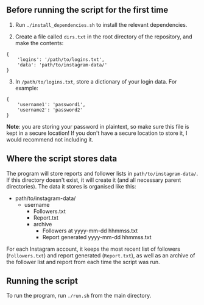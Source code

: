 ## Before running the script for the first time

1. Run `./install_dependencies.sh` to install the relevant dependencies.

2. Create a file called `dirs.txt` in the root directory of the repository, and make the contents:
````
{
    'logins': '/path/to/logins.txt',
    'data': 'path/to/instagram-data/'
}
````

3. In `/path/to/logins.txt`, store a dictionary of your login data. For example:
```
{
    'username1': 'password1',
    'username2': 'password2'
}
````

**Note**: you are storing your password in plaintext, so make sure this file is kept in a secure location! If you don't have a secure location to store it, I would recommend not including it. 

## Where the script stores data

The program will store reports and follower lists in `path/to/instagram-data/`. If this directory doesn't exist, it will create it (and all necessary parent directories). The data it stores is organised like this:

* path/to/instagram-data/
  * username
    * Followers.txt
    * Report.txt
    * archive
      * Followers at yyyy-mm-dd hhmmss.txt
      * Report generated yyyy-mm-dd hhmmss.txt
      
For each Instagram account, it keeps the most recent list of followers (`Followers.txt`) and report generated (`Report.txt`), as well as an archive of the follower list and report from each time the script was run.

## Running the script

To run the program, run `./run.sh` from the main directory.
